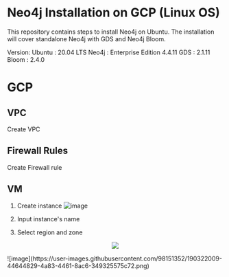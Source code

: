 # Neo4j Installation on GCP (Linux OS)
This repository contains steps to install Neo4j on Ubuntu. The installation will cover standalone Neo4j with GDS and Neo4j Bloom.

Version:
Ubuntu  : 20.04 LTS
Neo4j   : Enterprise Edition 4.4.11
GDS     : 2.1.11
Bloom   : 2.4.0



# GCP
## VPC
Create VPC

## Firewall Rules
Create Firewall rule

## VM

1. Create instance
![image](https://user-images.githubusercontent.com/98151352/190320585-f8bd1696-119c-480a-941d-5ef71ed57d6b.png)

2. Input instance's name
3. Select region and zone
<p align="center">
  <img src="https://user-images.githubusercontent.com/98151352/190322009-44644829-4a83-4461-8ac6-349325575c72.png" />
</p>
![image](https://user-images.githubusercontent.com/98151352/190322009-44644829-4a83-4461-8ac6-349325575c72.png)
